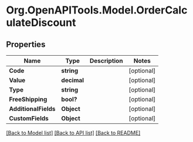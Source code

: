 # Org.OpenAPITools.Model.OrderCalculateDiscount

## Properties

Name | Type | Description | Notes
------------ | ------------- | ------------- | -------------
**Code** | **string** |  | [optional] 
**Value** | **decimal** |  | [optional] 
**Type** | **string** |  | [optional] 
**FreeShipping** | **bool?** |  | [optional] 
**AdditionalFields** | **Object** |  | [optional] 
**CustomFields** | **Object** |  | [optional] 

[[Back to Model list]](../README.md#documentation-for-models) [[Back to API list]](../README.md#documentation-for-api-endpoints) [[Back to README]](../README.md)

